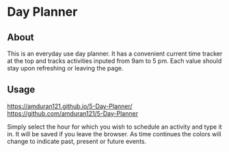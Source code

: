 # Day Planner

## About <a name = "about"></a>

This is an everyday use day planner. It has a convenient current time tracker at the top and tracks activities inputed from 9am to 5 pm. Each value should stay upon refreshing or leaving the page.

## Usage <a name = "usage"></a>

https://amduran121.github.io/5-Day-Planner/
https://github.com/amduran121/5-Day-Planner

Simply select the hour for which you wish to schedule an activity and type it in. It will be saved if you leave the browser. As time continues the colors will change to indicate past, present or future events.
